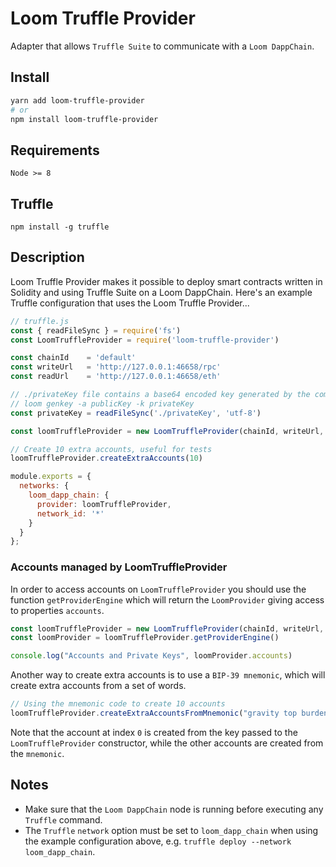 # Loom Truffle Provider

Adapter that allows `Truffle Suite` to communicate with a `Loom DappChain`.

## Install

```bash
yarn add loom-truffle-provider
# or
npm install loom-truffle-provider
```

## Requirements

```
Node >= 8
```

## Truffle

```
npm install -g truffle
```

## Description

Loom Truffle Provider makes it possible to deploy smart contracts written in Solidity and using Truffle Suite on a Loom
DappChain. Here's an example Truffle configuration that uses the Loom Truffle Provider...

```javascript
// truffle.js
const { readFileSync } = require('fs')
const LoomTruffleProvider = require('loom-truffle-provider')

const chainId    = 'default'
const writeUrl   = 'http://127.0.0.1:46658/rpc'
const readUrl    = 'http://127.0.0.1:46658/eth'

// ./privateKey file contains a base64 encoded key generated by the command:
// loom genkey -a publicKey -k privateKey
const privateKey = readFileSync('./privateKey', 'utf-8')

const loomTruffleProvider = new LoomTruffleProvider(chainId, writeUrl, readUrl, privateKey)

// Create 10 extra accounts, useful for tests
loomTruffleProvider.createExtraAccounts(10)

module.exports = {
  networks: {
    loom_dapp_chain: {
      provider: loomTruffleProvider,
      network_id: '*'
    }
  }
};
```

### Accounts managed by LoomTruffleProvider

In order to access accounts on `LoomTruffleProvider` you should use the function `getProviderEngine`
which will return the `LoomProvider` giving access to properties `accounts`.

```Javascript
const loomTruffleProvider = new LoomTruffleProvider(chainId, writeUrl, readUrl, privateKey)
const loomProvider = loomTruffleProvider.getProviderEngine()

console.log("Accounts and Private Keys", loomProvider.accounts)
```

Another way to create extra accounts is to use a `BIP-39 mnemonic`, which will create extra accounts
from a set of words.

```Javascript
// Using the mnemonic code to create 10 accounts
loomTruffleProvider.createExtraAccountsFromMnemonic("gravity top burden ship student car spell purchase hundred improve check genre", 10)
```

Note that the account at index `0` is created from the key passed to the `LoomTruffleProvider` constructor,
while the other accounts are created from the `mnemonic`.

## Notes

* Make sure that the `Loom DappChain` node is running before executing any `Truffle` command.
* The `Truffle` `network` option must be set to `loom_dapp_chain` when using the example configuration
  above, e.g. `truffle deploy --network loom_dapp_chain`.
